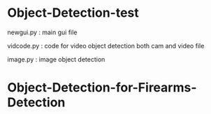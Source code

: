 # Object-Detection-test
newgui.py : main gui file

vidcode.py : code for video object detection both cam and video file

image.py : image object detection
# Object-Detection-for-Firearms-Detection
